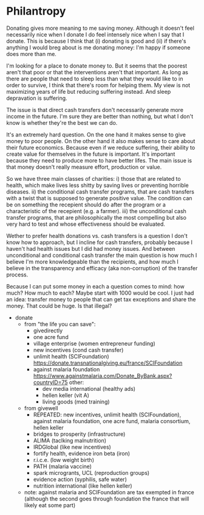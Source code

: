 # Philantropy

Donating gives more meaning to me saving money. Although it doesn't feel necessarily nice when I donate I do feel intensely nice when I say that I donate. This is because I think that (i) donating is good and (ii) if there's anything I would breg about is me donating money: I'm happy if someone does more than me.


I'm looking for a place to donate money to. But it seems that the poorest aren't that poor or that the interventions aren't that important. As long as there are people that need to sleep less than what they would like to in order to survive, I think that there's room for helping them. My view is not maximizing years of life but reducing suffering instead. And sleep depravation is suffering.

The issue is that direct cash transfers don't necessarily generate more income in the future. I'm sure they are better than nothing, but what I don't know is whether they're the best we can do.

It's an extremely hard question. On the one hand it makes sense to give money to poor people. On the other hand it also makes sense to care about their future economics. Because even if we reduce suffering, their ability to create value for themselves in the future is important. It's important because they need to produce more to have better lifes. The main issue is that money doesn't really measure effort, production or value.

So we have three main classes of charities: 
i) those that are related to health, which make lives less shitty by saving lives or preventing horrible diseases.
ii) the conditional cash transfer programs, that are cash transfers with a twist that is supposed to generate positive value. The condition can be on something the recepient should do after the program or a characteristic of the recepient (e.g. a farmer).
iii) the unconditional cash transfer programs, that are philosophically the most compelling but also very hard to test and whose effectiveness should be evaluated.

Wether to prefer health donations vs. cash transfers is a question I don't know how to approach, but I incline for cash transfers, probably because I haven't had health issues but I did had money issues. And between unconditional and conditional cash transfer the main question is how much I believe I'm more knowledgeable than the recipients, and how much I believe in the transparency and efficacy (aka non-corruption) of the transfer process.

Because I can put some money in each a question comes to mind: how much? How much to each? Maybe start with 1000 would be cool. I just had an idea: transfer money to people that can get tax exceptions and share the money. That could be huge. Is that illegal? 


- donate
   - from "the life you can save":
      - givedirectly
      - one acre fund
      - village enterprise (women entrepreneur funding)
      - new incentives (cond cash transfer)
      - unlimit health (SCIFoundation) https://donate.transnationalgiving.eu/france/SCIFoundation
      - against malaria foundation https://www.againstmalaria.com/Donate_ByBank.aspx?countryID=75
      other:
         - dev media international (healthy ads) 
         - hellen keller (vit A)
         - living goods (med training)
   - from givewell
      - REPEATED: new incentives, unlimit health (SCIFoundation), against malaria foundation, one acre fund, malaria consortium, hellen keller
      - bridges to prosperity (infrastructure)
      - ALIMA (taclking malnutrition) 
      - IRDGlobal (like new incentives)
      - fortify health, evidence iron beta (iron)
      - r.i.c.e. (low weight birth)
      - PATH (malaria vaccine)
      - spark microgrants, UCL (reproduction groups)
      - evidence action (syphilis, safe water)
      - nutrition international (like hellen keller)
   - note: against malaria and SCIFoundation are tax exempted in france (although the second goes through foundation the france that will likely eat some part)


